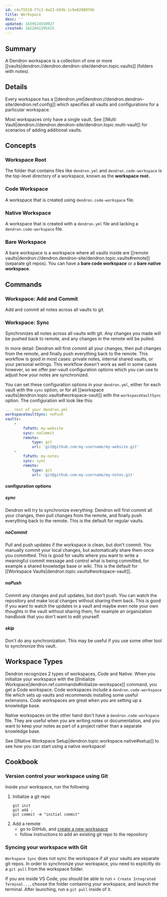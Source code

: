 ```yaml
---
id: c4cf5519-f7c2-4a23-b93b-1c9a02880f6b
title: Workspace
desc: ''
updated: 1639524550927
created: 1622841295415
---
```


## Summary

A Dendron workspace is a collection of one or more [[vaults|dendron://dendron.dendron-site/dendron.topic.vaults]] (folders with notes). 

## Details

Every workspace has a [[dendron.yml|dendron://dendron.dendron-site/dendron.ref.config]] which specifies all vaults and configurations for a particular workspace.

Most workspaces only have a single vault. See [[Multi Vault|dendron://dendron.dendron-site/dendron.topic.multi-vault]] for scenarios of adding additional vaults.

## Concepts

### Workspace Root

The folder that contains files like `dendron.yml` and `dendron.code-workspace` is the top-level directory of a workspace, known as the **workspace root.**

### Code Workspace

A workspace that is created using `dendron.code-workspace` file. 

### Native Workspace

A workspace that is created with a `dendron.yml` file and lacking a `dendron.code-workspace` file.

### Bare Workspace

A bare workspace is a workspace where all vaults inside are [[remote vaults|dendron://dendron.dendron-site/dendron.topic.vaults#remote]] (separate git repos). 
You can have a **bare code workspace** or a **bare native workspace**.

## Commands

### Workspace: Add and Commit

Add and commit all notes across all vaults to git.

### Workspace: Sync

Synchronizes all notes across all vaults with git. Any changes you made will be pushed back to remote, and any changes in the remote will be pulled.

In more detail: Dendron will first commit all your changes, then pull changes from the remote, and finally push everything back to the remote. This workflow is good in most cases: private notes, internal shared vaults, or your personal writings. This workflow doesn't work as well in some cases however, so we offer per-vault configuration options which you can use to adjust how your notes are synchronized.

You can set these configuration options in your `dendron.yml`, either for each vault with the `sync` option, or for all [[workspace vaults|dendron.topic.vaults#workspace-vault]] with the `workspaceVaultSync` option. The configuration will look like this:

```yml
... rest of your dendron.yml
workspaceVaultSync: noPush
vaults:
    -
        fsPath: my-website
        sync: noCommit
        remote:
            type: git
            url: 'git@github.com:my-username/my-website.git'
    -
        fsPath: my-notes
        sync: sync
        remote:
            type: git
            url: 'git@github.com:my-username/my-notes.git'
```

#### configuration options

##### sync

Dendron will try to synchronize everything: Dendron will first commit all your changes, then pull changes from the remote, and finally push everything back to the remote. This is the default for regular vaults.

##### noCommit

Pull and push updates if the workspace is clean, but don't commit. You manually commit your local changes, but automatically share them once you committed. This is good for vaults where you want to write a meaningful commit message and control what is being committed, for example a shared knowledge base or wiki. This is the default for [[Workspace Vaults|dendron.topic.vaults#workspace-vault]].

##### noPush

Commit any changes and pull updates, but don't push. You can watch the repository and make local changes without sharing them back. This is good if you want to watch the updates in a vault and maybe even note your own thoughts in the vault without sharing them, for example an organization handbook that you don't want to edit yourself.

##### skip

Don't do any synchronization. This may be useful if you use some other tool to synchronize this vault.

## Workspace Types

Dendron recognizes 2 types of workspaces, Code and Native. When you initialize your workspace with 
the [[Initialize Workspace|dendron.ref.commands#initialize-workspace]] command, you get a Code 
workspace. Code workspaces include a `dendron.code-workspace` file which sets up vaults and 
recommends installing some useful extensions. Code workspaces are great when you are setting up a 
knowledge base.

Native workspaces on the other hand don't have a `dendron.code-workspace` file.
They are useful when you are writing notes or documentation, and you want to
keep your notes as part of a project rather than a separate knowledge base.

See [[Native Workspace Setup|dendron.topic.workspace.native#setup]] to see how you can start using a native workspace!


## Cookbook

### Version control your workspace using Git
Inside your workspace, run the following

1. Initialize a git repo
    ```
    git init
    git add .
    git commit -m "initial commit"
    ```
2. Add a remote
    - go to GitHub, and [create a new workspace](https://github.com/new)
    - follow instructions to add an existing git repo to the repository

### Syncing your workspace with Git

`Workspace Sync` does not sync the workspace if all your vaults are separate git repos. In order to synchronize your workspace, you need to explicitly do a `git pull` from the workspace folder.

If you are inside VS Code, you should be able to run `> Create Integrated Terminal...`, choose the folder containing your workspace, and launch the terminal. After launching, run a `git pull` inside of it. 
